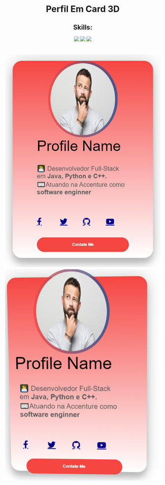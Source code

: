 <h1 align="center">Perfil Em Card 3D</h1>
<h2 align="center"> Skills: </h2>
<p align="center">
  <img src="https://img.shields.io/badge/HTML5-E34F26?style=for-the-badge&logo=html5&logoColor=white"/>
  <img src="https://img.shields.io/badge/CSS3-1572B6?style=for-the-badge&logo=css3&logoColor=white"/>
  <img src="https://img.shields.io/badge/JavaScript-323330?style=for-the-badge&logo=javascript&logoColor=F7DF1E"/>
</p>
<h1 align="center">
  <img alt= "" title="" src="profile1.png" />
  <img alt= "" title="" src="profile2.png" />
</h1>
